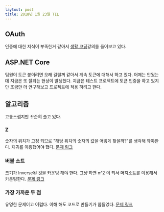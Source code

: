 ```yaml
---
laytout: post
title: 2018년 1월 23일 TIL
---
```

## OAuth 
인증에 대한 지식이 부족한거 같아서 [생활 코딩](https://opentutorials.org/course/2473/16571)강의를 들어보고 있다.

## ASP.NET Core
팀원이 토큰 붙이려면 오래 걸릴꺼 같아서 계속 토큰에 대해서 하고 있다. 어제는 안됬는데 지금은 또 잘되는 현상이 발생했다. 지금은 테스트 프로젝트에 토큰 인증을 하고 있지만 조금만 더 연구해보고 프로젝트에 적용 하려고 한다. 

## 알고리즘
고통스럽지만 꾸준히 풀고 있다. 

### Z
숫자의 위치가 고정 되므로 "해당 위치의 숫자의 값을 어떻게 찾을까?"를 생각해 봐야한다. 재귀를 이용했어야 했다. 
[문제 링크](https://www.acmicpc.net/problem/1074)

### 버블 소트
크기가 Inverse된 것을 카운팅 해야 한다. 그냥 하면 n^2 이 되서 머지소트를 이용해서 카운팅한다.
[문제 링크](https://www.acmicpc.net/problem/1517) 

### 가장 가까운 두 점
유명한 문제이고 어렵다. 이해 해도 코드로 만들기가 힘들었다.
[문제 링크](https://www.acmicpc.net/problem/2261)